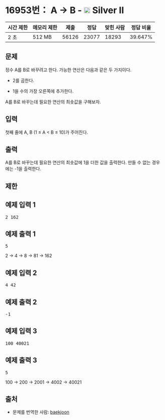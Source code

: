 # 16953번： A → B - <img src="https://static.solved.ac/tier_small/9.svg" style="height:20px" /> Silver II



| 시간 제한 | 메모리 제한 | 제출 | 정답 | 맞힌 사람 | 정답 비율 |
| --- | --- | --- | --- | --- | --- |
| 2 초 | 512 MB | 56126 | 23077 | 18293 | 39.647% |
## 문제

정수 A를 B로 바꾸려고 한다. 가능한 연산은 다음과 같은 두 가지이다.

- 2를 곱한다.

- 1을 수의 가장 오른쪽에 추가한다. 

A를 B로 바꾸는데 필요한 연산의 최솟값을 구해보자.

## 입력

첫째 줄에 A, B (1 ≤ A < B ≤ 10)가 주어진다.

## 출력

A를 B로 바꾸는데 필요한 연산의 최솟값에 1을 더한 값을 출력한다. 만들 수 없는 경우에는 -1을 출력한다.

## 제한

## 예제 입력 1

<pre>2 162
</pre>
## 예제 출력 1

<pre>5
</pre>
2 → 4 → 8 → 81 → 162

## 예제 입력 2

<pre>4 42
</pre>
## 예제 출력 2

<pre>-1
</pre>
## 예제 입력 3

<pre>100 40021
</pre>
## 예제 출력 3

<pre>5
</pre>
100 → 200 → 2001 → 4002 → 40021

## 출처

- 문제를 번역한 사람: [baekjoon](/user/baekjoon)